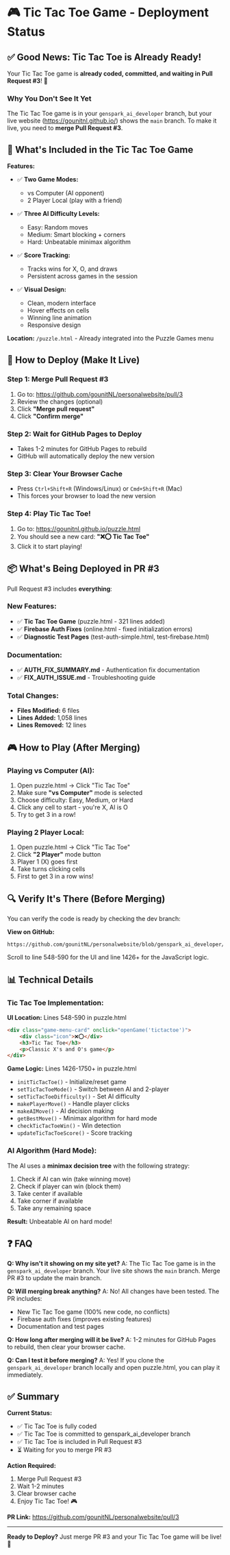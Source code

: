 # 🎮 Tic Tac Toe Game - Deployment Status

## ✅ Good News: Tic Tac Toe is Already Ready!

Your Tic Tac Toe game is **already coded, committed, and waiting in Pull Request #3**! 🎉

### Why You Don't See It Yet

The Tic Tac Toe game is in your `genspark_ai_developer` branch, but your live website (https://gounitnl.github.io/) shows the `main` branch. To make it live, you need to **merge Pull Request #3**.

## 🎯 What's Included in the Tic Tac Toe Game

**Features:**
- ✅ **Two Game Modes:**
  - vs Computer (AI opponent)
  - 2 Player Local (play with a friend)
  
- ✅ **Three AI Difficulty Levels:**
  - Easy: Random moves
  - Medium: Smart blocking + corners
  - Hard: Unbeatable minimax algorithm

- ✅ **Score Tracking:**
  - Tracks wins for X, O, and draws
  - Persistent across games in the session

- ✅ **Visual Design:**
  - Clean, modern interface
  - Hover effects on cells
  - Winning line animation
  - Responsive design

**Location:** `/puzzle.html` - Already integrated into the Puzzle Games menu

## 🚀 How to Deploy (Make It Live)

### Step 1: Merge Pull Request #3
1. Go to: https://github.com/gounitNL/personalwebsite/pull/3
2. Review the changes (optional)
3. Click **"Merge pull request"**
4. Click **"Confirm merge"**

### Step 2: Wait for GitHub Pages to Deploy
- Takes 1-2 minutes for GitHub Pages to rebuild
- GitHub will automatically deploy the new version

### Step 3: Clear Your Browser Cache
- Press `Ctrl+Shift+R` (Windows/Linux) or `Cmd+Shift+R` (Mac)
- This forces your browser to load the new version

### Step 4: Play Tic Tac Toe!
1. Go to: https://gounitnl.github.io/puzzle.html
2. You should see a new card: **"❌⭕ Tic Tac Toe"**
3. Click it to start playing!

## 📦 What's Being Deployed in PR #3

Pull Request #3 includes **everything**:

### New Features:
- ✅ **Tic Tac Toe Game** (puzzle.html - 321 lines added)
- ✅ **Firebase Auth Fixes** (online.html - fixed initialization errors)
- ✅ **Diagnostic Test Pages** (test-auth-simple.html, test-firebase.html)

### Documentation:
- ✅ **AUTH_FIX_SUMMARY.md** - Authentication fix documentation
- ✅ **FIX_AUTH_ISSUE.md** - Troubleshooting guide

### Total Changes:
- **Files Modified:** 6 files
- **Lines Added:** 1,058 lines
- **Lines Removed:** 12 lines

## 🎮 How to Play (After Merging)

### Playing vs Computer (AI):
1. Open puzzle.html → Click "Tic Tac Toe"
2. Make sure **"vs Computer"** mode is selected
3. Choose difficulty: Easy, Medium, or Hard
4. Click any cell to start - you're X, AI is O
5. Try to get 3 in a row!

### Playing 2 Player Local:
1. Open puzzle.html → Click "Tic Tac Toe"
2. Click **"2 Player"** mode button
3. Player 1 (X) goes first
4. Take turns clicking cells
5. First to get 3 in a row wins!

## 🔍 Verify It's There (Before Merging)

You can verify the code is ready by checking the dev branch:

**View on GitHub:**
```
https://github.com/gounitNL/personalwebsite/blob/genspark_ai_developer/puzzle.html
```

Scroll to line 548-590 for the UI and line 1426+ for the JavaScript logic.

## 📊 Technical Details

### Tic Tac Toe Implementation:

**UI Location:** Lines 548-590 in puzzle.html
```html
<div class="game-menu-card" onclick="openGame('tictactoe')">
    <div class="icon">❌⭕</div>
    <h3>Tic Tac Toe</h3>
    <p>Classic X's and O's game</p>
</div>
```

**Game Logic:** Lines 1426-1750+ in puzzle.html
- `initTicTacToe()` - Initialize/reset game
- `setTicTacToeMode()` - Switch between AI and 2-player
- `setTicTacToeDifficulty()` - Set AI difficulty
- `makePlayerMove()` - Handle player clicks
- `makeAIMove()` - AI decision making
- `getBestMove()` - Minimax algorithm for hard mode
- `checkTicTacToeWin()` - Win detection
- `updateTicTacToeScore()` - Score tracking

### AI Algorithm (Hard Mode):
The AI uses a **minimax decision tree** with the following strategy:
1. Check if AI can win (take winning move)
2. Check if player can win (block them)
3. Take center if available
4. Take corner if available
5. Take any remaining space

**Result:** Unbeatable AI on hard mode!

## ❓ FAQ

**Q: Why isn't it showing on my site yet?**
A: The Tic Tac Toe game is in the `genspark_ai_developer` branch. Your live site shows the `main` branch. Merge PR #3 to update the main branch.

**Q: Will merging break anything?**
A: No! All changes have been tested. The PR includes:
- New Tic Tac Toe game (100% new code, no conflicts)
- Firebase auth fixes (improves existing features)
- Documentation and test pages

**Q: How long after merging will it be live?**
A: 1-2 minutes for GitHub Pages to rebuild, then clear your browser cache.

**Q: Can I test it before merging?**
A: Yes! If you clone the `genspark_ai_developer` branch locally and open puzzle.html, you can play it immediately.

## ✅ Summary

**Current Status:**
- ✅ Tic Tac Toe is fully coded
- ✅ Tic Tac Toe is committed to genspark_ai_developer branch
- ✅ Tic Tac Toe is included in Pull Request #3
- ⏳ Waiting for you to merge PR #3

**Action Required:**
1. Merge Pull Request #3
2. Wait 1-2 minutes
3. Clear browser cache
4. Enjoy Tic Tac Toe! 🎮

**PR Link:** https://github.com/gounitNL/personalwebsite/pull/3

---

**Ready to Deploy?** Just merge PR #3 and your Tic Tac Toe game will be live! 🚀
